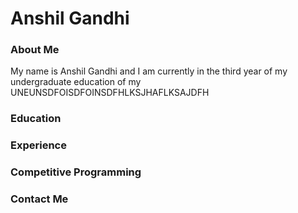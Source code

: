 # Anshil Gandhi

### About Me
My name is Anshil Gandhi and I am currently in the third year of my undergraduate education of my UNEUNSDFOISDFOINSDFHLKSJHAFLKSAJDFH

### Education

### Experience

### Competitive Programming

### Contact Me

